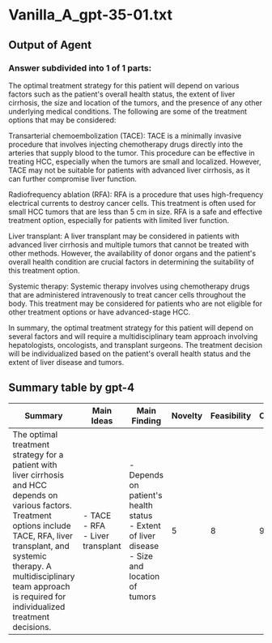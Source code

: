# Vanilla_A_gpt-35-01.txt
## Output of Agent
### Answer subdivided into 1 of 1 parts:
The optimal treatment strategy for this patient will depend on various factors such as the patient's overall health status, the extent of liver cirrhosis, the size and location of the tumors, and the presence of any other underlying medical conditions. The following are some of the treatment options that may be considered:

Transarterial chemoembolization (TACE): TACE is a minimally invasive procedure that involves injecting chemotherapy drugs directly into the arteries that supply blood to the tumor. This procedure can be effective in treating HCC, especially when the tumors are small and localized. However, TACE may not be suitable for patients with advanced liver cirrhosis, as it can further compromise liver function.

Radiofrequency ablation (RFA): RFA is a procedure that uses high-frequency electrical currents to destroy cancer cells. This treatment is often used for small HCC tumors that are less than 5 cm in size. RFA is a safe and effective treatment option, especially for patients with limited liver function.

Liver transplant: A liver transplant may be considered in patients with advanced liver cirrhosis and multiple tumors that cannot be treated with other methods. However, the availability of donor organs and the patient's overall health condition are crucial factors in determining the suitability of this treatment option.

Systemic therapy: Systemic therapy involves using chemotherapy drugs that are administered intravenously to treat cancer cells throughout the body. This treatment may be considered for patients who are not eligible for other treatment options or have advanced-stage HCC.

In summary, the optimal treatment strategy for this patient will depend on several factors and will require a multidisciplinary team approach involving hepatologists, oncologists, and transplant surgeons. The treatment decision will be individualized based on the patient's overall health status and the extent of liver disease and tumors.
## Summary table by gpt-4
| Summary | Main Ideas | Main Finding | Novelty | Feasibility | Correctness |
|---------|------------|--------------|---------|-------------|-------------|
| The optimal treatment strategy for a patient with liver cirrhosis and HCC depends on various factors. Treatment options include TACE, RFA, liver transplant, and systemic therapy. A multidisciplinary team approach is required for individualized treatment decisions. | - TACE<br>- RFA<br>- Liver transplant | - Depends on patient's health status<br>- Extent of liver disease<br>- Size and location of tumors | 5 | 8 | 9 |

